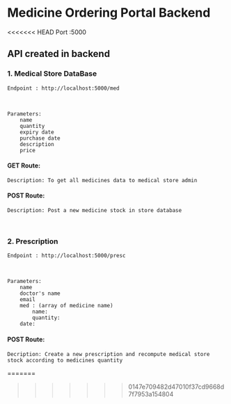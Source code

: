 # Medicine Ordering Portal Backend
<<<<<<< HEAD
Port :5000
## API created in backend
### 1. Medical Store DataBase
    Endpoint : http://localhost:5000/med
<br>

    Parameters:
        name
        quantity
        expiry date
        purchase date
        description
        price
#### GET Route:
    Description: To get all medicines data to medical store admin 
    

#### POST Route:
    Description: Post a new medicine stock in store database
<br>

### 2. Prescription 

    Endpoint : http://localhost:5000/presc
<br>

    Parameters:
        name
        doctor's name
        email
        med : (array of medicine name)
            name:
            quantity:
        date:
#### POST Route:
    Decription: Create a new prescription and recompute medical store stock according to medicines quantity 

=======
>>>>>>> 0147e709482d47010f37cd9668d7f7953a154804
